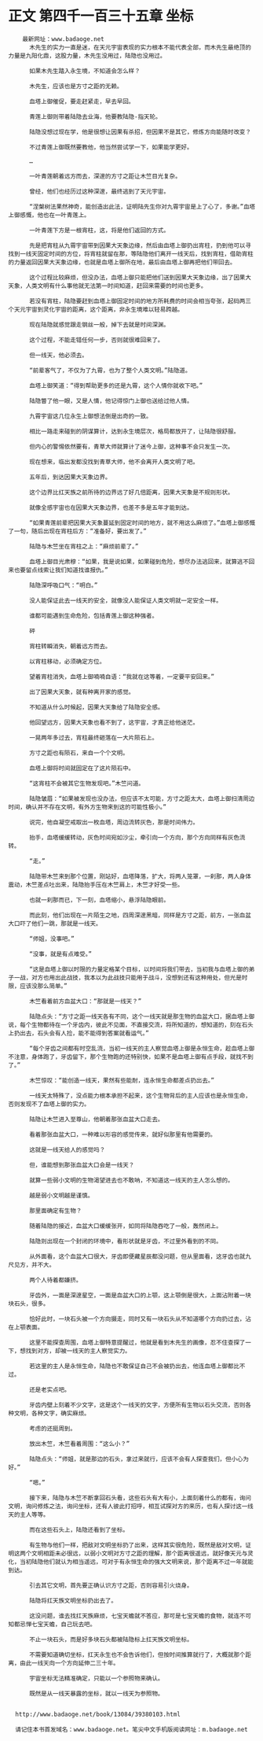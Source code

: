 # 正文 第四千一百三十五章 坐标
        最新网址：www.badaoge.net
          木先生的实力一直是迷，在天元宇宙表现的实力根本不能代表全部，而木先生最绝顶的力量是九阳化鼎，这股力量，木先生没用过，陆隐也没用过。
      
          如果木先生踏入永生境，不知道会怎么样？
      
          木先生，应该也是方寸之距的无赖。
      
          血塔上御催促，要走赶紧走，早去早回。
      
          青莲上御则带着陆隐去业海，他要教陆隐-指天轮。
      
          陆隐没想过现在学，他是很想让因果有杀招，但因果不是其它，修炼方向能随时改变？
      
          不过青莲上御既然要教他，他当然尝试学一下，如果能学更好。
      
          …
      
          一叶青莲朝着远方而去，深邃的方寸之距让木竺目光复杂。
      
          曾经，他们也经历过这种深邃，最终逃到了天元宇宙。
      
          “涅槃树法果然神奇，能创造出此法，证明陆先生你对九霄宇宙是上了心了，多谢。”血塔上御感慨，他也在一叶青莲上。
      
          一叶青莲下方是一根宵柱，这，将是他们返回的方式。
      
          先是把宵柱从九霄宇宙带到因果大天象边缘，然后由血塔上御扔出宵柱，扔到他可以寻找到一线天固定时间的方位，将宵柱就留在那，等陆隐他们离开一线天后，找到宵柱，借助宵柱的力量返回因果大天象边缘，也就是血塔上御所在地，最后由血塔上御再把他们带回去。
      
          这个过程比较麻烦，但没办法，血塔上御只能把他们送到因果大天象边缘，出了因果大天象，人类文明有什么事他就无法第一时间知道，赶回来需要的时间也更多。
      
          若没有宵柱，陆隐要赶到血塔上御固定时间的地方所耗费的时间会相当夸张，起码两三个天元宇宙到灵化宇宙的距离，这个距离，非永生境难以轻易跨越。
      
          现在陆隐就感觉跟走钢丝一般，掉下去就是时间深渊。
      
          这个过程，不能走错任何一步，否则就很难回来了。
      
          但一线天，他必须去。
      
          “前辈客气了，不仅为了九霄，也为了整个人类文明。”陆隐道。
      
          血塔上御笑道：“得到帮助更多的还是九霄，这个人情你就收下吧。”
      
          陆隐瞥了他一眼，又是人情，他记得惊门上御也送给过他人情。
      
          九霄宇宙这几位永生上御想法倒是出奇的一致。
      
          相比一路走来碰到的阴谋算计，达到永生境层次，格局都放开了，让陆隐很舒服。
      
          但内心的警惕依然要有，青草大师就算计了迷今上御，这种事不会只发生一次。
      
          现在想来，临出发都没找到青草大师，他不会离开人类文明了吧。
      
          五年后，到达因果大天象边界。
      
          这个边界比扛天族之前所待的边界远了好几倍距离，因果大天象是不规则形状。
      
          就像全感宇宙也在因果大天象边界，也差不多是五年才能到达。
      
          “如果青莲前辈把因果大天象蔓延到固定时间的地方，就不用这么麻烦了。”血塔上御感慨了一句，随后出现在宵柱后方：“准备好，要出发了。”
      
          陆隐与木竺坐在宵柱之上：“麻烦前辈了。”
      
          血塔上御目光肃穆：“如果，我是说如果，如果碰到危险，想尽办法逃回来，就算逃不回来也要留点线索让我们知道找谁报仇。”
      
          陆隐深呼吸口气：“明白。”
      
          没人能保证此去一线天的安全，就像没人能保证人类文明就一定安全一样。
      
          谁都可能遇到生命危险，包括青莲上御这种强者。
      
          砰
      
          宵柱转瞬消失，朝着远方而去。
      
          以宵柱移动，必须确定方位。
      
          望着宵柱消失，血塔上御喃喃自语：“我就在这等着，一定要平安回来。”
      
          出了因果大天象，就有种离开家的感觉。
      
          不知道从什么时候起，因果大天象给了陆隐安全感。
      
          他回望远方，因果大天象也看不到了，这宇宙，才真正给他迷茫。
      
          一晃两年多过去，宵柱最终砸落在一大片陨石上。
      
          方寸之距也有陨石，来自一个个文明。
      
          血塔上御将时间就固定在了这片陨石中。
      
          “这宵柱不会被其它生物发现吧。”木竺问道。
      
          陆隐皱眉：“如果被发现也没办法，但应该不太可能，方寸之距太大，血塔上御扫清周边时间，确认并不存在文明，有外方生物来到这的可能性极小。”
      
          说完，他自凝空戒取出一枚血塔，周边流转灰色，那是时间伟力。
      
          抬手，血塔缓缓转动，灰色时间宛如沙尘，牵引向一个方向，那个方向同样有灰色流转。
      
          “走。”
      
          陆隐带木竺来到那个位置，刚站好，血塔降落，扩大，将两人笼罩，一刹那，两人身体震动，木竺差点吐出来，陆隐抬手压在木竺肩上，木竺才好受一些。
      
          也就一刹那而已，下一刻，血塔缩小，悬浮陆隐眼前。
      
          而此刻，他们出现在一片陌生之地，四周深邃黑暗，同样是方寸之距，前方，一张血盆大口吓了他们一跳，那就是一线天。
      
          “师姐，没事吧。”
      
          “没事，就是有点难受。”
      
          “这是血塔上御以时限的力量定格某个目标，以时间将我们带去，当初我与血塔上御的弟子一战，对方也用出此战技，我本以为此战技只能用于战斗，没想到还有这种用处，但光是时限，应该没那么简单。”
      
          木竺看着前方血盆大口：“那就是一线天？”
      
          陆隐点头：“方寸之距一线天各有不同，这个一线天就是那生物的血盆大口，据血塔上御说，每个生物都待在一个牙齿内，彼此不见面，不直接交流，将所知道的，想知道的，刻在石头上扔出去，石头会有人捡，能不能得到答案就看运气。”
      
          “每个牙齿之间都有时空乱流，当初一线天的主人察觉血塔上御是永恒生命，趁血塔上御不注意，身体跑了，牙齿留下，那个生物跑的还特别快，如果不是血塔上御有点手段，就找不到了。”
      
          木竺惊叹：“能创造一线天，果然有些能耐，连永恒生命都差点扔出去。”
      
          一线天太特殊了，没点能力根本承担不起来，这个生物背后的主人应该也是永恒生命，否则发现不了血塔上御的实力。
      
          陆隐让木竺进入至尊山，他朝着那张血盆大口走去。
      
          看着那张血盆大口，一种难以形容的感觉传来，就好似那里有他需要的。
      
          这就是一线天给人的感觉吗？
      
          但，谁能想到那张血盆大口会是一线天？
      
          就算一些弱小文明的生物渴望进去也不敢呐，不知道这一线天的主人怎么想的。
      
          越是弱小文明越是谨慎。
      
          那里面确定有生物？
      
          随着陆隐的接近，血盆大口缓缓张开，如同将陆隐吞吃了一般，轰然闭上。
      
          陆隐则出现在一个封闭的环境中，看形状就是牙齿，不过里外看到的不同。
      
          从外面看，这个血盆大口很大，牙齿即便藏星辰都没问题，但从里面看，这牙齿也就九尺见方，并不大。
      
          两个人待着都嫌挤。
      
          牙齿外，一面是深邃星空，一面是血盆大口的上颚，这上颚倒是很大，上面沾附着一块块石头，很多。
      
          恰好此时，一块石头被一个方向摄走，同时又有一块石头从不知道哪个方向扔过去，沾在上颚表面。
      
          这里不能探查周围，血塔上御特意提醒过，他就是看到木先生的画像，忍不住查探了一下，想找到对方，却被一线天的主人察觉实力。
      
          若这里的主人是永恒生命，陆隐也不敢保证自己不会被扔出去，他连血塔上御都比不过。
      
          还是老实点吧。
      
          牙齿内壁上刻着不少文字，这是这个一线天的文字，方便所有生物以石头交流，否则各种文明，各种文字，确实麻烦。
      
          考虑的还挺周到。
      
          放出木竺，木竺看着周围：“这么小？”
      
          陆隐点头：“师姐，就是那边的石头，拿过来就行，应该不会有人探查我们，但小心为好。”
      
          “嗯。”
      
          接下来，陆隐与木竺不断拿回石头看，这些石头有大有小，上面刻着什么的都有，询问文明，询问修炼之法，询问坐标，还有人彼此打招呼，相互试探对方的来历，也有人探讨这一线天的主人等等。
      
          而在这些石头上，陆隐还看到了坐标。
      
          有生物与他们一样，把敌对文明坐标扔了出来，这样其实很危险，既然是敌对文明，证明这两个文明相距未必很远，以弱小文明对方寸之距的理解，那个距离很遥远，就好像天元与灵化，当初陆隐他们就认为相当遥远，可对于有永恒生命的强大文明来说，那个距离不过一年就能到达。
      
          引去其它文明，首先要正确认识方寸之距，否则容易引火烧身。
      
          陆隐将扛天族文明坐标扔出去了。
      
          这没问题，谁去找扛天族麻烦，七宝天蟾就不答应，那可是七宝天蟾的食物，就连不可知都忌惮七宝天蟾，自己玩去吧。
      
          不止一块石头，而是好多块石头都被陆隐标上扛天族文明坐标。
      
          不需要知道确切坐标，扛天永生也不会告诉他们，但按时间推算就行了，大概就那个距离，由此一线天向一个方向延伸二三十年。
      
          宇宙坐标无法精准确定，只能以一个参照物来确认。
      
          既然是从一线天暴露的坐标，就以一线天为参照物。
      
      
      http://www.badaoge.net/book/13084/39380103.html
      
      请记住本书首发域名：www.badaoge.net。笔尖中文手机版阅读网址：m.badaoge.net
